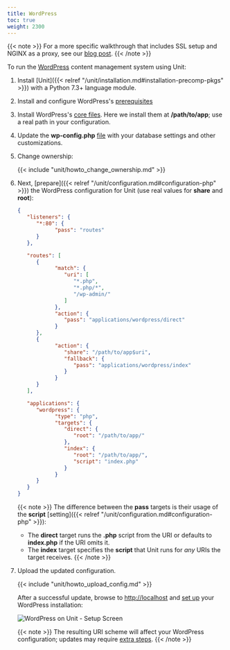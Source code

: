 ```yaml
---
title: WordPress
toc: true
weight: 2300
---
```


{{< note >}}
For a more specific walkthrough that includes SSL setup and NGINX as a
proxy, see our [blog post](https://www.nginx.com/blog/automating-installation-wordpress-with-nginx-unit-on-ubuntu/).
{{< /note >}}

To run the [WordPress](https://wordpress.org) content management system
using Unit:

1. Install [Unit]({{< relref "/unit/installation.md#installation-precomp-pkgs" >}}) with a Python 7.3+ language module.

2. Install and configure WordPress's [prerequisites](https://wordpress.org/support/article/before-you-install/)

3. Install WordPress's [core files](https://wordpress.org/download/). Here we install them at **/path/to/app**;
   use a real path in your configuration.

4. Update the **wp-config.php** [file](https://wordpress.org/support/article/editing-wp-config-php/) with your
   database settings and other customizations.

5. Change ownership:

   {{< include "unit/howto_change_ownership.md" >}}

6. Next, [prepare]({{< relref "/unit/configuration.md#configuration-php" >}}) the WordPress configuration for Unit
   (use real values for **share** and **root**):

   ```json
   {
      "listeners": {
         "*:80": {
               "pass": "routes"
         }
      },

      "routes": [
         {
               "match": {
                  "uri": [
                     "*.php",
                     "*.php/*",
                     "/wp-admin/"
                  ]
               },
               "action": {
                  "pass": "applications/wordpress/direct"
               }
         },
         {
               "action": {
                  "share": "/path/to/app$uri",
                  "fallback": {
                     "pass": "applications/wordpress/index"
                  }
               }
         }
      ],

      "applications": {
         "wordpress": {
               "type": "php",
               "targets": {
                  "direct": {
                     "root": "/path/to/app/"
                  },
                  "index": {
                     "root": "/path/to/app/",
                     "script": "index.php"
                  }
               }
         }
      }
   }
   ```

   {{< note >}}
   The difference between the **pass** targets is their usage of the
   **script** [setting]({{< relref "/unit/configuration.md#configuration-php" >}}):

   - The **direct** target runs the **.php** script from the URI or
     defaults to **index.php** if the URI omits it.
   - The **index** target specifies the **script** that Unit runs
     for *any* URIs the target receives.
   {{< /note >}}

7. Upload the updated configuration.

   {{< include "unit/howto_upload_config.md" >}}

   After a successful update, browse to <http://localhost> and [set up](https://wordpress.org/support/article/how-to-install-wordpress/#step-5-run-the-install-script)
   your WordPress installation:

   ![WordPress on Unit - Setup Screen](/unit/images/wordpress.png)

   {{< note >}}
   The resulting URI scheme will affect your WordPress configuration; updates
   may require [extra steps](https://wordpress.org/support/article/changing-the-site-url/).
   {{< /note >}}
